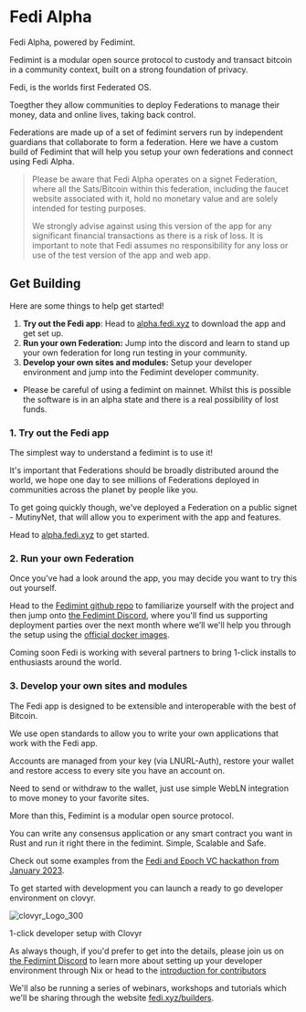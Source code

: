 # Fedi Alpha

Fedi Alpha, powered by Fedimint. 

Fedimint is a modular open source protocol to custody and transact bitcoin in a community context, built on a strong foundation of privacy. 

Fedi, is the worlds first Federated OS. 

Toegther they allow communities to deploy Federations to manage their money, data and online lives, taking back control.

Federations are made up of a set of fedimint servers run by independent guardians that collaborate to form a federation. Here we have a custom build of Fedimint that will help you setup your own federations and connect using Fedi Alpha.

> Please be aware that Fedi Alpha operates on a signet Federation, where all the Sats/Bitcoin within this federation, including the faucet website associated with it, hold no monetary value and are solely intended for testing purposes.
>
> We strongly advise against using this version of the app for any significant financial transactions as there is a risk of loss. It is important to note that Fedi assumes no responsibility for any loss or use of the test version of the app and web app.

## Get Building

Here are some things to help get started!

1. **Try out the Fedi app**: Head to [alpha.fedi.xyz](https://alpha.fedi.xyz) to download the app and get set up.
2. **Run your own Federation:** Jump into the discord and learn to stand up your own federation for long run testing in your community.
3. **Develop your own sites and modules:** Setup your developer environment and jump into the Fedimint developer community.

* Please be careful of using a fedimint on mainnet. Whilst this is possible the software is in an alpha state and there is a real possibility of lost funds. 

### 1. Try out the Fedi app

The simplest way to understand a fedimint is to use it!

It's important that Federations should be broadly distributed around the world, we hope one day to see millions of Federations deployed in communities across the planet by people like you. 

To get going quickly though, we've deployed a Federation on a public signet - MutinyNet, that will allow you to experiment with the app and features.

Head to [alpha.fedi.xyz](https://alpha.fedi.xyz) to get started.

### 2. Run your own Federation

Once you've had a look around the app, you may decide you want to try this out yourself.

Head to the [Fedimint github repo](https://github.com/fedimint/fedimint) to familiarize yourself with the project and then jump onto [the Fedimint Discord](https://discord.gg/Nz6jUj4q), where you'll find us supporting deployment parties over the next month where we’ll we'll help you through the setup using the [official docker images](https://hub.docker.com/u/fedimint). 

Coming soon Fedi is working with several partners to bring 1-click installs to enthusiasts around the world.

### 3. Develop your own sites and modules

The Fedi app is designed to be extensible and interoperable with the best of Bitcoin. 

We use open standards to allow you to write your own applications that work with the Fedi app. 

Accounts are managed from your key (via LNURL-Auth), restore your wallet and restore access to every site you have an account on. 

Need to send or withdraw to the wallet, just use simple WebLN integration to move money to your favorite sites.

More than this, Fedimint is a modular open source protocol. 

You can write any consensus application or any smart contract you want in Rust and run it right there in the fedimint. Simple, Scalable and Safe. 

Check out some examples from the [Fedi and Epoch VC hackathon from January 2023](https://www.fedi.xyz/blog/fedimint-hackaton-winners).

To get started with development you can launch a ready to go developer environment on clovyr.

![clovyr_Logo_300](https://github.com/fedibtc/fedi-alpha/assets/42595944/279505fc-4d2c-419b-a178-62915d4f044f)

1-click developer setup with Clovyr

As always though, if you'd prefer to get into the details, please join us on [the Fedimint Discord](https://discord.gg/Nz6jUj4q) to learn more about setting up your developer environment through Nix or head to the [introduction for contributors](https://github.com/fedibtc/fedimint-fedi/blob/master/docs/contributing.md)

We'll also be running a series of webinars, workshops and tutorials which we'll be sharing through the website [fedi.xyz/builders](https://fedi.xyz/builders).
